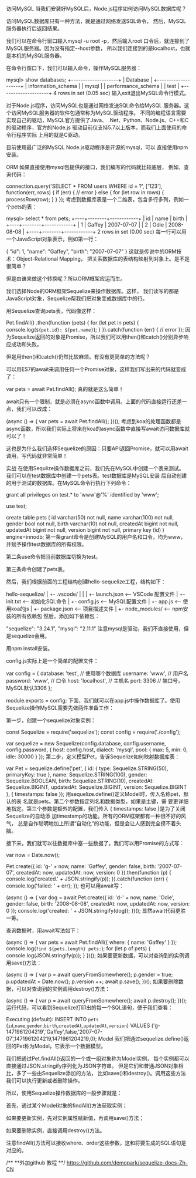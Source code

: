 访问MySQL
当我们安装好MySQL后，Node.js程序如何访问MySQL数据库呢？

访问MySQL数据库只有一种方法，就是通过网络发送SQL命令，
然后，MySQL服务器执行后返回结果。

我们可以在命令行窗口输入mysql -u root -p，然后输入root
口令后，就连接到了MySQL服务器。因为没有指定--host参数，
所以我们连接到的是localhost，也就是本机的MySQL服务器。

在命令行窗口下，我们可以输入命令，操作MySQL服务器：

mysql> show databases;
+--------------------+
| Database           |
+--------------------+
| information_schema |
| mysql              |
| performance_schema |
| test               |
+--------------------+
4 rows in set (0.05 sec)
输入exit退出MySQL命令行模式。

对于Node.js程序，访问MySQL也是通过网络发送SQL命令给MySQL
服务器。这个访问MySQL服务器的软件包通常称为MySQL驱动程序。
不同的编程语言需要实现自己的驱动，MySQL官方提供了Java、
.Net、Python、Node.js、C++和C的驱动程序，官方的Node.js
驱动目前仅支持5.7以上版本，而我们上面使用的命令行程序实际
上用的就是C驱动。

目前使用最广泛的MySQL Node.js驱动程序是开源的mysql，可以
直接使用npm安装。

ORM
如果直接使用mysql包提供的接口，我们编写的代码就比较底层，
例如，查询代码：

connection.query('SELECT * FROM users WHERE id = ?', ['123'], function(err, rows) {
    if (err) {
        // error
    } else {
        for (let row in rows) {
            processRow(row);
        }
    }
});
考虑到数据库表是一个二维表，包含多行多列，例如一个pets的表：

mysql> select * from pets;
+----+--------+------------+
| id | name   | birth      |
+----+--------+------------+
|  1 | Gaffey | 2007-07-07 |
|  2 | Odie   | 2008-08-08 |
+----+--------+------------+
2 rows in set (0.00 sec)
每一行可以用一个JavaScript对象表示，例如第一行：

{
    "id": 1,
    "name": "Gaffey",
    "birth": "2007-07-07"
}
这就是传说中的ORM技术：Object-Relational Mapping，
把关系数据库的表结构映射到对象上。是不是很简单？

但是由谁来做这个转换呢？所以ORM框架应运而生。

我们选择Node的ORM框架Sequelize来操作数据库。这样，
我们读写的都是JavaScript对象，Sequelize帮我们把对象变成数据库中的行。

用Sequelize查询pets表，代码像这样：

Pet.findAll()
   .then(function (pets) {
       for (let pet in pets) {
           console.log(`${pet.id}: ${pet.name}`);
       }
   }).catch(function (err) {
       // error
   });
因为Sequelize返回的对象是Promise，所以我们可以用then()和catch()分别异步响应成功和失败。

但是用then()和catch()仍然比较麻烦。有没有更简单的方法呢？

可以用ES7的await来调用任何一个Promise对象，这样我们写出来的代码就变成了：

var pets = await Pet.findAll();
真的就是这么简单！

await只有一个限制，就是必须在async函数中调用。上面的代码直接运行还差一点，我们可以改成：

(async () => {
    var pets = await Pet.findAll();
})();
考虑到koa的处理函数都是async函数，所以我们实际上将来在koa的async函数中直接写await访问数据库就可以了！

这也是为什么我们选择Sequelize的原因：只要API返回Promise，就可以用await调用，写代码就非常简单！

实战
在使用Sequlize操作数据库之前，我们先在MySQL中创建一个表来测试。
我们可以在test数据库中创建一个pets表。test数据库是MySQL安装
后自动创建的用于测试的数据库。在MySQL命令行执行下列命令：

grant all privileges on test.* to 'www'@'%' identified by 'www';

use test;

create table pets (
    id varchar(50) not null,
    name varchar(100) not null,
    gender bool not null,
    birth varchar(10) not null,
    createdAt bigint not null,
    updatedAt bigint not null,
    version bigint not null,
    primary key (id)
) engine=innodb;
第一条grant命令是创建MySQL的用户名和口令，均为www，并赋予操作test数据库的所有权限。

第二条use命令把当前数据库切换为test。

第三条命令创建了pets表。

然后，我们根据前面的工程结构创建hello-sequelize工程，结构如下：

hello-sequelize/
|
+- .vscode/
|  |
|  +- launch.json <-- VSCode 配置文件
|
+- init.txt <-- 初始化SQL命令
|
+- config.js <-- MySQL配置文件
|
+- app.js <-- 使用koa的js
|
+- package.json <-- 项目描述文件
|
+- node_modules/ <-- npm安装的所有依赖包
然后，添加如下依赖包：

"sequelize": "3.24.1",
"mysql": "2.11.1"
注意mysql是驱动，我们不直接使用，但是sequelize会用。

用npm install安装。

config.js实际上是一个简单的配置文件：

var config = {
    database: 'test', // 使用哪个数据库
    username: 'www', // 用户名
    password: 'www', // 口令
    host: 'localhost', // 主机名
    port: 3306 // 端口号，MySQL默认3306
};

module.exports = config;
下面，我们就可以在app.js中操作数据库了。使用Sequelize操作MySQL需要先做两件准备工作：

第一步，创建一个sequelize对象实例：

const Sequelize = require('sequelize');
const config = require('./config');

var sequelize = new Sequelize(config.database, config.username, config.password, {
    host: config.host,
    dialect: 'mysql',
    pool: {
        max: 5,
        min: 0,
        idle: 30000
    }
});
第二步，定义模型Pet，告诉Sequelize如何映射数据库表：

var Pet = sequelize.define('pet', {
    id: {
        type: Sequelize.STRING(50),
        primaryKey: true
    },
    name: Sequelize.STRING(100),
    gender: Sequelize.BOOLEAN,
    birth: Sequelize.STRING(10),
    createdAt: Sequelize.BIGINT,
    updatedAt: Sequelize.BIGINT,
    version: Sequelize.BIGINT
}, {
        timestamps: false
    });
用sequelize.define()定义Model时，传入名称pet，默认的表
名就是pets。第二个参数指定列名和数据类型，如果是主键，需
要更详细地指定。第三个参数是额外的配置，我们传入
{ timestamps: false }是为了关闭Sequelize的自动添
加timestamp的功能。所有的ORM框架都有一种很不好的风气，
总是自作聪明地加上所谓“自动化”的功能，但是会让人感到完全摸不着头脑。

接下来，我们就可以往数据库中塞一些数据了。我们可以用Promise的方式写：

var now = Date.now();

Pet.create({
    id: 'g-' + now,
    name: 'Gaffey',
    gender: false,
    birth: '2007-07-07',
    createdAt: now,
    updatedAt: now,
    version: 0
}).then(function (p) {
    console.log('created.' + JSON.stringify(p));
}).catch(function (err) {
    console.log('failed: ' + err);
});
也可以用await写：

(async () => {
    var dog = await Pet.create({
        id: 'd-' + now,
        name: 'Odie',
        gender: false,
        birth: '2008-08-08',
        createdAt: now,
        updatedAt: now,
        version: 0
    });
    console.log('created: ' + JSON.stringify(dog));
})();
显然await代码更胜一筹。

查询数据时，用await写法如下：

(async () => {
    var pets = await Pet.findAll({
        where: {
            name: 'Gaffey'
        }
    });
    console.log(`find ${pets.length} pets:`);
    for (let p of pets) {
        console.log(JSON.stringify(p));
    }
})();
如果要更新数据，可以对查询到的实例调用save()方法：

(async () => {
    var p = await queryFromSomewhere();
    p.gender = true;
    p.updatedAt = Date.now();
    p.version ++;
    await p.save();
})();
如果要删除数据，可以对查询到的实例调用destroy()方法：

(async () => {
    var p = await queryFromSomewhere();
    await p.destroy();
})();
运行代码，可以看到Sequelize打印出的每一个SQL语句，便于我们查看：

Executing (default): INSERT INTO `pets` (`id`,`name`,`gender`,`birth`,`createdAt`,`updatedAt`,`version`) VALUES ('g-1471961204219','Gaffey',false,'2007-07-07',1471961204219,1471961204219,0);
Model
我们把通过sequelize.define()返回的Pet称为Model，它表示一个数据模型。

我们把通过Pet.findAll()返回的一个或一组对象称为Model实例，
每个实例都可以直接通过JSON.stringify序列化为JSON字符串。
但是它们和普通JSON对象相比，多了一些由Sequelize添加的方法，
比如save()和destroy()。调用这些方法我们可以执行更新或者删除操作。

所以，使用Sequelize操作数据库的一般步骤就是：

首先，通过某个Model对象的findAll()方法获取实例；

如果要更新实例，先对实例属性赋新值，再调用save()方法；

如果要删除实例，直接调用destroy()方法。

注意findAll()方法可以接收where、order这些参数，这和将要生成的SQL语句是对应的。



/**
**外加github 教程
**/
https://github.com/demopark/sequelize-docs-Zh-CN